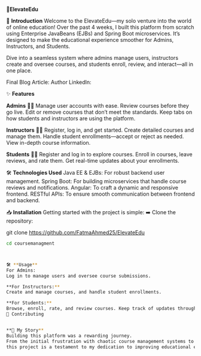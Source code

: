🌟**ElevateEdu**

🚀 **Introduction**
Welcome to the ElevateEdu—my solo venture into the world of online education! Over the past 4 weeks, 
I built this platform from scratch using Enterprise JavaBeans (EJBs) and Spring Boot microservices. 
It’s designed to make the educational experience smoother for Admins, Instructors, and Students.

Dive into a seamless system where admins manage users, instructors create and oversee courses, and students enroll, review, and interact—all in one place.

Final Blog Article: 
Author LinkedIn: 

✨ **Features**

**Admins** 👨‍💼
Manage user accounts with ease.
Review courses before they go live.
Edit or remove courses that don’t meet the standards.
Keep tabs on how students and instructors are using the platform.

**Instructors** 👨‍🏫
Register, log in, and get started.
Create detailed courses and manage them.
Handle student enrollments—accept or reject as needed.
View in-depth course information.

**Students** 👨‍🎓
Register and log in to explore courses.
Enroll in courses, leave reviews, and rate them.
Get real-time updates about your enrollments.

🛠️ **Technologies Used**
Java EE & EJBs: For robust backend user management.
Spring Boot: For building microservices that handle course reviews and notifications.
Angular: To craft a dynamic and responsive frontend.
RESTful APIs: To ensure smooth communication between frontend and backend.

📥 **Installation**
Getting started with the project is simple:
➡️ Clone the repository:

git clone https://github.com/FatmaAhmed25/ElevateEdu
```bash
cd coursemanagment



🛠️ **Usage**
For Admins:
Log in to manage users and oversee course submissions.

**For Instructors:**
Create and manage courses, and handle student enrollments.

**For Students:**
Browse, enroll, rate, and review courses. Keep track of updates through notifications.
🤝 Contributing


**📝 My Story**
Building this platform was a rewarding journey. 
From the initial frustration with chaotic course management systems to developing a streamlined solution, 
this project is a testament to my dedication to improving educational experiences.




